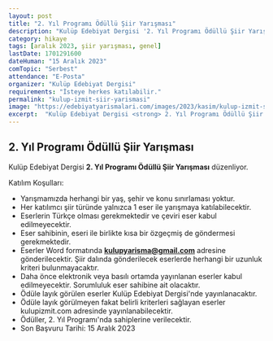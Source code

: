 ```yaml
---
layout: post
title: "2. Yıl Programı Ödüllü Şiir Yarışması"
description: "Kulüp Edebiyat Dergisi '2. Yıl Programı Ödüllü Şiir Yarışması' düzenliyor."
category: hikaye
tags: [aralık 2023, şiir yarışması, genel]
lastDate: 1701291600
dateHuman: "15 Aralık 2023"
comTopic: "Serbest"
attendance: "E-Posta"
organizer: "Kulüp Edebiyat Dergisi"
requirements: "İsteye herkes katılabilir."
permalink: "kulup-izmit-siir-yarismasi"
image: "https://edebiyatyarismalari.com/images/2023/kasim/kulup-izmit-siir-yarismasi.jpg"
excerpt:  "Kulüp Edebiyat Dergisi <strong> 2. Yıl Programı Ödüllü Şiir Yarışması </strong> düzenliyor."
---
```


## 2. Yıl Programı Ödüllü Şiir Yarışması
Kulüp Edebiyat Dergisi **2. Yıl Programı Ödüllü Şiir Yarışması** düzenliyor.  

Katılım Koşulları:
- Yarışmamızda herhangi bir yaş, şehir ve konu sınırlaması yoktur.
- Her katılımcı şiir türünde yalnızca 1 eser ile yarışmaya katılabilecektir. 
- Eserlerin Türkçe olması gerekmektedir ve çeviri eser kabul edilmeyecektir.
- Eser sahibinin, eseri ile birlikte kısa bir özgeçmiş de göndermesi gerekmektedir.
- Eserler Word formatında **kulupyarisma@gmail.com** adresine gönderilecektir. Şiir dalında gönderilecek eserlerde herhangi bir uzunluk kriteri bulunmayacaktır.
- Daha önce elektronik veya basılı ortamda yayınlanan eserler kabul edilmeyecektir. Sorumluluk eser sahibine ait olacaktır.
- Ödüle layık görülen eserler Kulüp Edebiyat Dergisi'nde yayınlanacaktır. 
- Ödüle layık görülmeyen fakat belirli kriterleri sağlayan eserler kulupizmit.com adresinde yayınlanabilecektir.
- Ödüller, 2. Yıl Programı'nda sahiplerine verilecektir.
- Son Başvuru Tarihi: 15 Aralık 2023